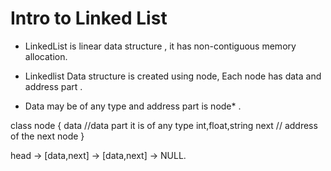 #  Intro to Linked List 

* LinkedList is linear data structure , it  has non-contiguous memory allocation.

* Linkedlist  Data structure is created using node, Each node has data and address part . 

* Data may be of any type and address part is node* .


class node {
  data //data part it is of any type int,float,string 
  next // address of the next node 
}


head ->  [data,next] -> [data,next] -> NULL.

